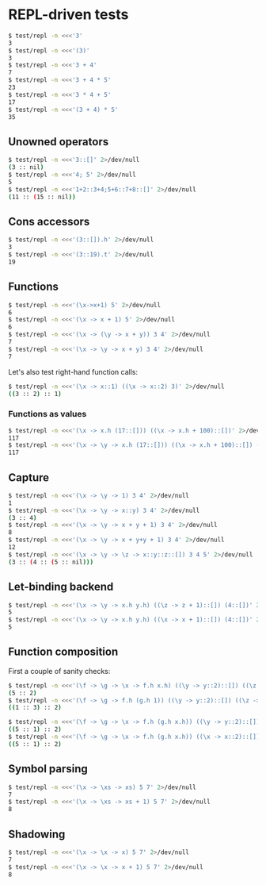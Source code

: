 # REPL-driven tests
```bash
$ test/repl -n <<<'3'
3
$ test/repl -n <<<'(3)'
3
$ test/repl -n <<<'3 + 4'
7
$ test/repl -n <<<'3 + 4 * 5'
23
$ test/repl -n <<<'3 * 4 + 5'
17
$ test/repl -n <<<'(3 + 4) * 5'
35
```

## Unowned operators
```bash
$ test/repl -n <<<'3::[]' 2>/dev/null
(3 :: nil)
$ test/repl -n <<<'4; 5' 2>/dev/null
5
$ test/repl -n <<<'1+2::3+4;5+6::7+8::[]' 2>/dev/null
(11 :: (15 :: nil))
```

## Cons accessors
```bash
$ test/repl -n <<<'(3::[]).h' 2>/dev/null
3
$ test/repl -n <<<'(3::19).t' 2>/dev/null
19
```

## Functions
```bash
$ test/repl -n <<<'(\x->x+1) 5' 2>/dev/null
6
$ test/repl -n <<<'(\x -> x + 1) 5' 2>/dev/null
6
$ test/repl -n <<<'(\x -> (\y -> x + y)) 3 4' 2>/dev/null
7
$ test/repl -n <<<'(\x -> \y -> x + y) 3 4' 2>/dev/null
7
```

Let's also test right-hand function calls:

```bash
$ test/repl -n <<<'(\x -> x::1) ((\x -> x::2) 3)' 2>/dev/null
((3 :: 2) :: 1)
```

### Functions as values
```bash
$ test/repl -n <<<'(\x -> x.h (17::[])) ((\x -> x.h + 100)::[])' 2>/dev/null
117
$ test/repl -n <<<'(\x -> \y -> x.h (17::[])) ((\x -> x.h + 100)::[]) (333::[])' 2>/dev/null
117
```

## Capture
```bash
$ test/repl -n <<<'(\x -> \y -> 1) 3 4' 2>/dev/null
1
$ test/repl -n <<<'(\x -> \y -> x::y) 3 4' 2>/dev/null
(3 :: 4)
$ test/repl -n <<<'(\x -> \y -> x + y + 1) 3 4' 2>/dev/null
8
$ test/repl -n <<<'(\x -> \y -> x + y+y + 1) 3 4' 2>/dev/null
12
$ test/repl -n <<<'(\x -> \y -> \z -> x::y::z::[]) 3 4 5' 2>/dev/null
(3 :: (4 :: (5 :: nil)))
```

## Let-binding backend
```bash
$ test/repl -n <<<'(\x -> \y -> x.h y.h) ((\z -> z + 1)::[]) (4::[])' 2>/dev/null
5
$ test/repl -n <<<'(\x -> \y -> x.h y.h) ((\x -> x + 1)::[]) (4::[])' 2>/dev/null
5
```

## Function composition
First a couple of sanity checks:

```bash
$ test/repl -n <<<'(\f -> \g -> \x -> f.h x.h) ((\y -> y::2)::[]) ((\z -> z::1)::[]) (5::[])' 2>/dev/null
(5 :: 2)
$ test/repl -n <<<'(\f -> \g -> f.h (g.h 1)) ((\y -> y::2)::[]) ((\z -> z::3)::[])' 2>/dev/null
((1 :: 3) :: 2)
```

```bash
$ test/repl -n <<<'(\f -> \g -> \x -> f.h (g.h x.h)) ((\y -> y::2)::[]) ((\z -> z::1)::[]) (5::[])' 2>/dev/null
((5 :: 1) :: 2)
$ test/repl -n <<<'(\f -> \g -> \x -> f.h (g.h x.h)) ((\x -> x::2)::[]) ((\x -> x::1)::[]) (5::[])' 2>/dev/null
((5 :: 1) :: 2)
```

## Symbol parsing
```bash
$ test/repl -n <<<'(\x -> \xs -> xs) 5 7' 2>/dev/null
7
$ test/repl -n <<<'(\x -> \xs -> xs + 1) 5 7' 2>/dev/null
8
```

## Shadowing
```bash
$ test/repl -n <<<'(\x -> \x -> x) 5 7' 2>/dev/null
7
$ test/repl -n <<<'(\x -> \x -> x + 1) 5 7' 2>/dev/null
8
```
